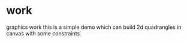 # work
graphics work
this is a simple demo which can build 2d quadrangles in canvas with some constraints.
